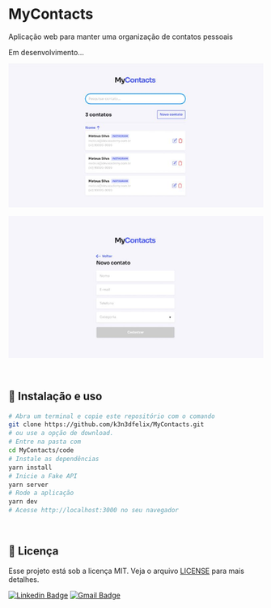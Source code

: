 # MyContacts
Aplicação web para manter uma organização de contatos pessoais

Em desenvolvimento...

<p align="center">
  <img src="https://github.com/k3n3dfelix/MyContacts/blob/main/screens/home.JPG" alt="home" >
</p>
<p align="center">
  <img src="https://github.com/k3n3dfelix/MyContacts/blob/main/screens/novo-contato.JPG" alt="Novo Contato">
</p>

<br>

## :wrench: Instalação e uso

```bash
# Abra um terminal e copie este repositório com o comando
git clone https://github.com/k3n3dfelix/MyContacts.git
# ou use a opção de download.
# Entre na pasta com 
cd MyContacts/code
# Instale as dependências
yarn install
# Inicie a Fake API
yarn server
# Rode a aplicação
yarn dev
# Acesse http://localhost:3000 no seu navegador
```

<br>

## :memo: Licença

Esse projeto está sob a licença MIT. Veja o arquivo [LICENSE](/LICENSE) para mais detalhes.


[![Linkedin Badge](https://img.shields.io/badge/-Kened%20Felix-blue?style=flat-square&logo=Linkedin&logoColor=white&link=https://www.linkedin.com/in/kened-felix-491129199/)](https://www.linkedin.com/in/kened-felix-491129199/) 
[![Gmail Badge](https://img.shields.io/badge/-kened.felix@gmail.com-c14438?style=flat-square&logo=Gmail&logoColor=white&link=mailto:kened.felix@gmail.com)](mailto:kened.felix@gmail.com)
